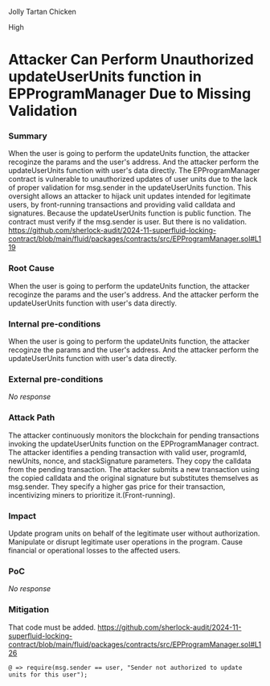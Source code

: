 Jolly Tartan Chicken

High

# Attacker Can Perform Unauthorized updateUserUnits function in EPProgramManager Due to Missing Validation

### Summary
When the user is going to perform the updateUnits function, the attacker recoginze the params and the user's address.
And the attacker perform the updateUserUnits function with user's data directly.
The EPProgramManager contract is vulnerable to unauthorized updates of user units due to the lack of proper validation for msg.sender in the updateUserUnits function. This oversight allows an attacker to hijack unit updates intended for legitimate users, by front-running transactions and providing valid calldata and signatures.
Because the updateUserUnits function is public function.
The contract must verify if the msg.sender is user.
But there is no validation.
https://github.com/sherlock-audit/2024-11-superfluid-locking-contract/blob/main/fluid/packages/contracts/src/EPProgramManager.sol#L119

### Root Cause

When the user is going to perform the updateUnits function, the attacker recoginze the params and the user's address.
And the attacker perform the updateUserUnits function with user's data directly.

### Internal pre-conditions

When the user is going to perform the updateUnits function, the attacker recoginze the params and the user's address.
And the attacker perform the updateUserUnits function with user's data directly.

### External pre-conditions

_No response_

### Attack Path

The attacker continuously monitors the blockchain for pending transactions invoking the updateUserUnits function on the EPProgramManager contract.
The attacker identifies a pending transaction with valid user, programId, newUnits, nonce, and stackSignature parameters.
They copy the calldata from the pending transaction.
The attacker submits a new transaction using the copied calldata and the original signature but substitutes themselves as msg.sender.
They specify a higher gas price for their transaction, incentivizing miners to prioritize it.(Front-running).


### Impact

Update program units on behalf of the legitimate user without authorization.
Manipulate or disrupt legitimate user operations in the program.
Cause financial or operational losses to the affected users.

### PoC

_No response_

### Mitigation

That code must be added.
https://github.com/sherlock-audit/2024-11-superfluid-locking-contract/blob/main/fluid/packages/contracts/src/EPProgramManager.sol#L126 
```solidity
@ => require(msg.sender == user, "Sender not authorized to update units for this user");
```